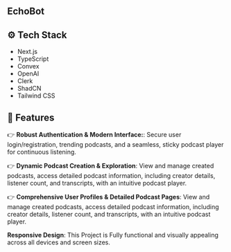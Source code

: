 ## EchoBot

## <a name="tech-stack">⚙️ Tech Stack</a>

- Next.js
- TypeScript
- Convex
- OpenAI
- Clerk
- ShadCN
- Tailwind CSS

## <a name="features">🔋 Features</a>

👉 **Robust Authentication & Modern Interface:**: Secure user login/registration, trending podcasts, and a seamless, sticky podcast player for continuous listening.

👉 **Dynamic Podcast Creation & Exploration**: View and manage created podcasts, access detailed podcast information, including creator details, listener count, and transcripts, with an intuitive podcast player.

👉 **Comprehensive User Profiles & Detailed Podcast Pages**: View and manage created podcasts, access detailed podcast information, including creator details, listener count, and transcripts, with an intuitive podcast player.

**Responsive Design**: This Project is Fully functional and visually appealing across all devices and screen sizes.



